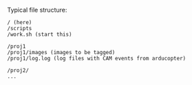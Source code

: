 Typical file structure:  
```
/ (here)
/scripts
/work.sh (start this)

/proj1
/proj1/images (images to be tagged)
/proj1/log.log (log files with CAM events from arducopter)

/proj2/
...
```
